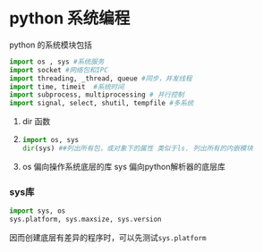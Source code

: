 # python 系统编程

python 的系统模块包括

```python
import os , sys #系统服务
import socket #网络包和IPC
import threading, _thread, queue #同步，并发线程
import time, timeit  #系统时间
import subprocess, multiprocessing # 并行控制
import signal, select, shutil, tempfile #多系统
```



1. dir 函数

2. ```python
   import os, sys
   dir(sys) ##列出所有包，或对象下的属性 类似于ls. 列出所有的内嵌模块
   ```
3. os 偏向操作系统底层的库
   sys 偏向python解析器的底层库

### sys库
```python
import sys, os
sys.platform, sys.maxsize, sys.version
```
因而创建底层有差异的程序时，可以先测试```sys.platform```
